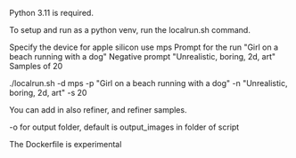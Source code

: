 Python 3.11 is required.

To setup and run as a python venv, run the localrun.sh command.

Specify the device for apple silicon use mps
Prompt for the run "Girl on a beach running with a dog"
Negative prompt "Unrealistic, boring, 2d, art"
Samples of 20

./localrun.sh -d mps -p "Girl on a beach running with a dog" -n "Unrealistic, boring, 2d, art" -s 20

You can add in also refiner, and refiner samples.

-o for output folder, default is output_images in folder of script

The Dockerfile is experimental